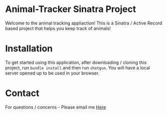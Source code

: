 <h1>Animal-Tracker Sinatra Project</h1>

<p>Welcome to the animal tracking appliaction!
This is a Sinatra / Active Record based project that helps you keep track of animals!</p>

<h1>Installation</h1>

<p>To get started using this application, after downloading / cloning this project, run <code>bundle install</code> and then run <code>shotgun</code>. You will have a local server opened up to be used in your browser.</p>

<h1>Contact</h1>

<p>For questions / concerns - Please email me <a href = "mailto: jrwhitlock7@gmail.com">Here</a></p>
